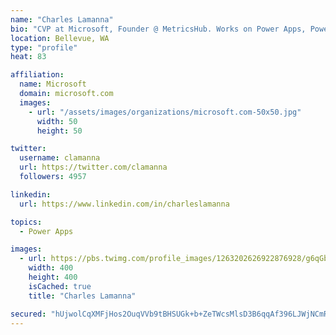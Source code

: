 ```yaml
---
name: "Charles Lamanna"
bio: "CVP at Microsoft, Founder @ MetricsHub. Works on Power Apps, Power Automate, Power Virtual Agent, Common Data Service and Dynamics 365."
location: Bellevue, WA
type: "profile"
heat: 83

affiliation:
  name: Microsoft
  domain: microsoft.com
  images:
    - url: "/assets/images/organizations/microsoft.com-50x50.jpg"
      width: 50
      height: 50

twitter:
  username: clamanna
  url: https://twitter.com/clamanna
  followers: 4957

linkedin:
  url: https://www.linkedin.com/in/charleslamanna

topics:
  - Power Apps

images:
  - url: https://pbs.twimg.com/profile_images/1263202626922876928/g6qGbHZ-_400x400.jpg
    width: 400
    height: 400
    isCached: true
    title: "Charles Lamanna"

secured: "hUjwolCqXMFjHos2OuqVVb9tBHSUGk+b+ZeTWcsMlsD3B6qqAf396LJWjNCmRS4/+MNlSUglgJctE8MvBxlOw1UEXq5+b7uCYG1MObQ4mqOQUcgNfahp8MV+qUovAj1i2UdlunJHLTf3wbeh4p88ihuAcLEJJSpW1VtV/ReKfbTKqE8foZFfGzAIhThlEc6BYqp8o14uLe9XH/HOyKzJfvsU+iHwQDkY5946PohYxx5R/4ve+I3TzF2nr7kf8/rGPTYpVwWlcZIBGXls3box8iHjl58L0JGZdSlN4O0j57pU/+bxUJ31IcElDAAHPd3+0f5o0JNeBbjwbA2rkezI8GkFEowyYAPe0H38tpe4w+6KHBVI/kWN38gSExpiTBhCgSxCC7eI5U5obHWomuqHWveUb+LKHanYDuxrMDRoxjk=;Ewt5r2H1a0WPgVIZux5s6w=="
---
```


